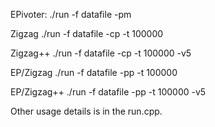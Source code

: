 EPivoter:
./run -f datafile -pm

Zigzag
./run -f datafile -cp -t 100000

Zigzag++
./run -f datafile -cp -t 100000 -v5

EP/Zigzag
./run -f datafile -pp -t 100000

EP/Zigzag++
./run -f datafile -pp -t 100000 -v5

Other usage details is in the run.cpp.
